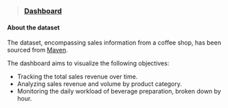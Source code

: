 > ### [Dashboard](https://github.com/michailprev/Data-Analysis/blob/main/Coffee%20Shop%20Sales/Dashboard%20-%20Coffee%20Shop%20Sales.png)



#### About the dataset

The dataset, encompassing sales information from a coffee shop, has been sourced from [Maven](https://mavenanalytics.io/data-playground?search=Coffee%20Shop).



The dashboard aims to visualize the following objectives:

- Tracking the total sales revenue over time.
- Analyzing sales revenue and volume by product category.
- Monitoring the daily workload of beverage preparation, broken down by hour.





